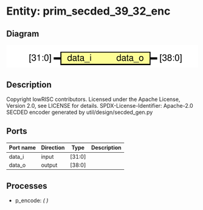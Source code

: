 # Entity: prim_secded_39_32_enc
## Diagram
![Diagram](prim_secded_39_32_enc.svg "Diagram")
## Description
Copyright lowRISC contributors.
 Licensed under the Apache License, Version 2.0, see LICENSE for details.
 SPDX-License-Identifier: Apache-2.0
 SECDED encoder generated by util/design/secded_gen.py
 
## Ports
| Port name | Direction | Type   | Description |
| --------- | --------- | ------ | ----------- |
| data_i    | input     | [31:0] |             |
| data_o    | output    | [38:0] |             |
## Processes
- p_encode: _(  )_

